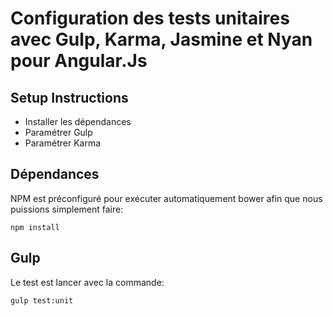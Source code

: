 # Configuration des tests unitaires avec Gulp, Karma, Jasmine et Nyan pour Angular.Js

## Setup Instructions

* Installer les dépendances
* Paramétrer Gulp
* Paramétrer Karma

Dépendances
-------------
NPM est préconfiguré pour exécuter automatiquement bower afin que nous puissions simplement faire: 

    npm install


Gulp
-------------

Le test est lancer avec la commande:

    gulp test:unit
    
  
